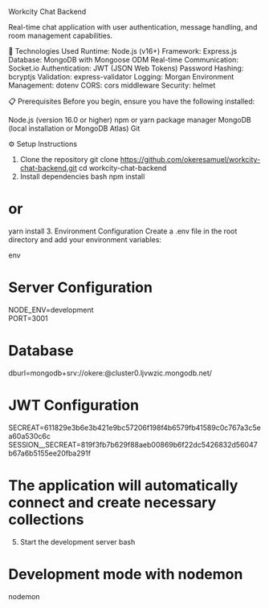 Workcity Chat Backend

Real-time chat application with user authentication, message handling, and room management capabilities.

🚀 Technologies Used
Runtime: Node.js (v16+)
Framework: Express.js
Database: MongoDB with Mongoose ODM
Real-time Communication: Socket.io
Authentication: JWT (JSON Web Tokens)
Password Hashing: bcryptjs
Validation: express-validator
Logging: Morgan
Environment Management: dotenv
CORS: cors middleware
Security: helmet

📋 Prerequisites
Before you begin, ensure you have the following installed:

Node.js (version 16.0 or higher)
npm or yarn package manager
MongoDB (local installation or MongoDB Atlas)
Git

⚙️ Setup Instructions
1. Clone the repository
git clone https://github.com/okeresamuel/workcity-chat-backend.git
cd workcity-chat-backend
2. Install dependencies
bash
npm install
# or
yarn install
3. Environment Configuration
Create a .env file in the root directory and add your environment variables:

env
# Server Configuration
NODE_ENV=development     
PORT=3001

# Database
dburl=mongodb+srv://okere:<Yourpassword>@cluster0.ljvwzic.mongodb.net/

# JWT Configuration
SECREAT=611829e3b6e3b421e9bc57206f198f4b6579fb41589c0c767a3c5ea60a530c6c
SESSION__SECREAT=819f3fb7b629f88aeb00869b6f22dc5426832d56047b67a6b5155ee20fba291f

# The application will automatically connect and create necessary collections
5. Start the development server
bash
# Development mode with nodemon
nodemon
